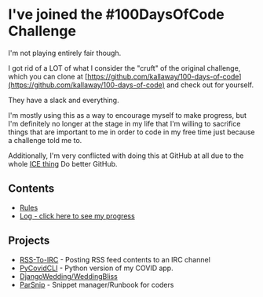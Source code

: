 # I've joined the #100DaysOfCode Challenge

I'm not playing entirely fair though.

I got rid of a LOT of what I consider the "cruft" of the original challenge, which you can clone at [https://github.com/kallaway/100-days-of-code](https://github.com/kallaway/100-days-of-code) and check out for yourself.

They have a slack and everything.

I'm mostly using this as a way to encourage myself to make progress, but I'm definitely no longer at the stage in my life that I'm willing to sacrifice things that are important to me in order to code in my free time just because a challenge told me to.

Additionally, I'm very conflicted with doing this at GitHub at all due to the whole [ICE thing](https://www.theatlantic.com/technology/archive/2020/01/ice-contract-github-sparks-developer-protests/604339/)
Do better GitHub.

## Contents

* [Rules](rules.md)
* [Log - click here to see my progress](log.md)

## Projects

* [RSS-To-IRC](https://github.com/CodeCarefully/RSS-To-IRC) - Posting RSS feed contents to an IRC channel
* [PyCovidCLI](https://github.com/CodeCarefully/pyCovidCLI) - Python version of my COVID app.
* [DjangoWedding/WeddingBliss](https://github.com/CodeCarefully/WeddingBliss)
* [ParSnip](https://github.com/CodeCarefully/ParSnip) - Snippet manager/Runbook for coders